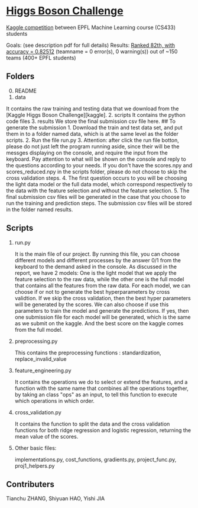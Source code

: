 
# [Higgs Boson Challenge][kaggle]

[Kaggle competition][kaggle] between EPFL Machine Learning course (CS433) students

Goals: (see description pdf for full details)
Results: [Ranked 82th, with accuracy = 0.82512][leaderboard] (teamname = 0 error(s), 0 warning(s)) out of ~150 teams (400+ EPFL students)
## Folders
0. README
1. data
</li> It contains the raw training and testing data that we download from the [Kaggle Higgs Boson Challenge][kaggle].
2. scripts
</li> It contains the python code files
3. results
</li> We store the final submission csv file here.
## To generate the submission
1. Download the train and test data set, and put them in to a folder named data, which is at the same level as the folder scripts.
2. Run the file run.py
3. Attention: after click the run file botton, please do not just left the program running aside, since their will be the messges displaying on the console, and require the input from the keyboard. Pay attention to what will be shown on the console and reply to the questions according to your needs. If you don't have the scores.npy and scores_reduced.npy in the scripts folder, please do not choose to skip the cross validation steps.
4. The first question occurs to you will be choosing the light data model or the full data model, which correspond respectively to the data with the feature selection and without the feature selection.
5. The final submission csv files will be generated in the case that you choose to run the training and prediction steps. The submission csv files will be stored in the folder named results.

## Scripts
1. run.py </li>It is the main file of our project. By running this file, you can choose different models and different processes by the answer 0/1 from the keyboard to the demand asked in the console. As discussed in the report, we have 2 models: One is the light model that we apply the feature selection to the raw data, while the other one is the full model that contains all the features from the raw data. </li>For each model, we can choose if or not to generate the best hyperparameters by cross validtion. If we skip the cross validation, then the best hyper parameters will be generated by the scores. We can also choose if use this parameters to train the model and generate the predictions. If yes, then one submission file for each model will be generated, which is the same as we submit on the kaggle. And the best score on the kaggle comes from the full model.

2. preprocessing.py </li>This contains the preprocessing functions : standardization, replace_invalid_value

3. feature_engineering.py </li>It contains the operations we do to select or extend the features, and a function with the same name that combines all the operations together, by taking an class "ops" as an input, to tell this function to execute which operations in which order.

4. cross_validation.py </li>It contains the function to split the data and the cross validation functions for both ridge regression and logistic regression, returning the mean value of the scores.

5. Other basic files: </li>implementations.py, cost_functions, gradients.py, project_func.py, proj1_helpers.py
## Contributers
Tianchu ZHANG, Shiyuan HAO, Yishi JIA


[leaderboard]: https://www.kaggle.com/c/epfml18-higgs/leaderboard
[kaggle]: https://www.kaggle.com/c/epfml18-higgs

